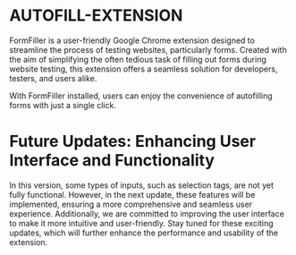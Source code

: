# AUTOFILL-EXTENSION
FormFiller is a user-friendly Google Chrome extension designed to streamline the process of testing websites, particularly forms. Created with the aim of simplifying the often tedious task of filling out forms during website testing, this extension offers a seamless solution for developers, testers, and users alike.

With FormFiller installed, users can enjoy the convenience of autofilling forms with just a single click. 


# Future Updates: Enhancing User Interface and Functionality

In this version, some types of inputs, such as selection tags, are not yet fully functional. However, in the next update, these features will be implemented, ensuring a more comprehensive and seamless user experience. Additionally, we are committed to improving the user interface to make it more intuitive and user-friendly. Stay tuned for these exciting updates, which will further enhance the performance and usability of the extension.
